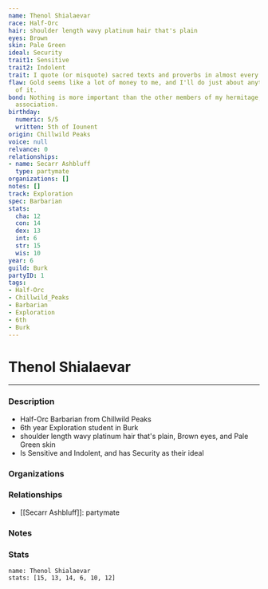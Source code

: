 ```yaml
---
name: Thenol Shialaevar
race: Half-Orc
hair: shoulder length wavy platinum hair that's plain
eyes: Brown
skin: Pale Green
ideal: Security
trait1: Sensitive
trait2: Indolent
trait: I quote (or misquote) sacred texts and proverbs in almost every situation.
flaw: Gold seems like a lot of money to me, and I'll do just about anything for more
  of it.
bond: Nothing is more important than the other members of my hermitage, order, or
  association.
birthday:
  numeric: 5/5
  written: 5th of Iounent
origin: Chillwild Peaks
voice: null
relvance: 0
relationships:
- name: Secarr Ashbluff
  type: partymate
organizations: []
notes: []
track: Exploration
spec: Barbarian
stats:
  cha: 12
  con: 14
  dex: 13
  int: 6
  str: 15
  wis: 10
year: 6
guild: Burk
partyID: 1
tags:
- Half-Orc
- Chillwild_Peaks
- Barbarian
- Exploration
- 6th
- Burk
---
```

# Thenol Shialaevar
---
### Description
- Half-Orc Barbarian from Chillwild Peaks
- 6th year Exploration student in Burk
- shoulder length wavy platinum hair that's plain, Brown eyes, and Pale Green skin
- Is Sensitive and Indolent, and has Security as their ideal

### Organizations

### Relationships
- [[Secarr Ashbluff]]: partymate

### Notes

### Stats
```statblock
name: Thenol Shialaevar
stats: [15, 13, 14, 6, 10, 12]
```